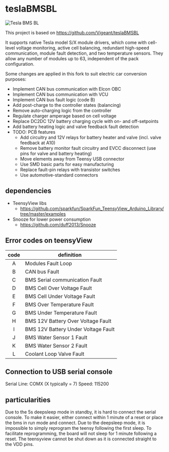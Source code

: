 # teslaBMSBL

![Tesla BMS BL](misc/20190319_221311.jpg)

This project is based on https://github.com/Vigeant/teslaBMSBL

It supports native Tesla model S/X module drivers, which come with cell-level voltage monitoring, active cell balancing, redundant high-speed communication, module fault detection, and two temperature sensors. They allow any number of modules up to 63, independent of the pack configuration.

Some changes are applied in this fork to suit electric car conversion purposes:
- Implement CAN bus communication with Elcon OBC
- Implement CAN bus communication with VCU
- Implement CAN bus fault logic (code B)
- Add post-charge to the controller states (balancing)
- Remove auto-charging logic from the controller
- Regulate charger amperage based on cell voltage
- Replace DC2DC 12V battery charging cycle with on- and off-setpoints
- Add battery heating logic and valve feedback fault detection
- TODO: PCB features
	- Add circuitry and 12V relays for battery heater and valve (incl. valve feedback at A10)
	- Remove battery monitor fault circuitry and EVCC disconnect (use pins for valve and battery heating)
	- Move elements away from Teensy USB connector
	- Use SMD basic parts for easy manufacturing
	- Replace fault-pin relays with transistor switches
	- Use automotive-standard connectors

## dependencies

- TeensyView libs
	- https://github.com/sparkfun/SparkFun_TeensyView_Arduino_Library/tree/master/examples
- Snooze for lower power consumption
	- https://github.com/duff2013/Snooze
	
## Error codes on teensyView

| code | definition | 
|:----:|------------|
| A | Modules Fault Loop |
| B | CAN bus Fault |
| C | BMS Serial communication Fault |
| D | BMS Cell Over Voltage Fault |
| E | BMS Cell Under Voltage Fault |
| F | BMS Over Temperature Fault |
| G | BMS Under Temperature Fault |
| H | BMS 12V Battery Over Voltage Fault |
| I | BMS 12V Battery Under Voltage Fault |
| J | BMS Water Sensor 1 Fault |
| K | BMS Water Sensor 2 Fault |
| L | Coolant Loop Valve Fault |

## Connection to USB serial console

Serial Line: COMX (X typically = 7)
Speed: 115200

## particularities
Due to the 5s deepsleep mode in standby, it is hard to connect the serial console. To make it easier, either connect within 1 minute of a reset or place the bms in run mode and connect.
Due to the deepsleep mode, it is impossible to simply reprogram the teensy following the first sleep. To facilitate reprogramming, the board will not sleep for 1 minute following a reset.
The teensyview cannot be shut down as it is connected straight to the VDD pins.

	
